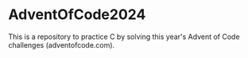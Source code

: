 # AdventOfCode2024
This is a repository to practice C by solving this year's Advent of Code challenges (adventofcode.com).
